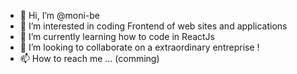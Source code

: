 - 👋 Hi, I’m @moni-be
- 👀 I’m interested in coding Frontend of web sites and applications
- 🌱 I’m currently learning how to code in ReactJs
- 💞️ I’m looking to collaborate on a extraordinary entreprise !
- 📫 How to reach me ... (comming)

<!---
moni-be/moni-be is a ✨ special ✨ repository because its `README.md` (this file) appears on your GitHub profile.
You can click the Preview link to take a look at your changes.
--->
